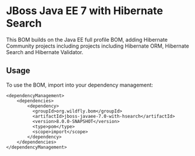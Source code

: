 JBoss Java EE 7 with Hibernate Search
=====================================

This BOM builds on the Java EE full profile BOM, adding Hibernate Community projects including projects including Hibernate ORM, Hibernate Search and Hibernate Validator.

Usage
-----

To use the BOM, import into your dependency management:

    <dependencyManagement>
        <dependencies>
            <dependency>
              <groupId>org.wildfly.bom</groupId>
              <artifactId>jboss-javaee-7.0-with-hsearch</artifactId>
              <version>8.0.0-SNAPSHOT</version>
              <type>pom</type>
              <scope>import</scope>
            </dependency>
        </dependencies>
    </dependencyManagement> 

